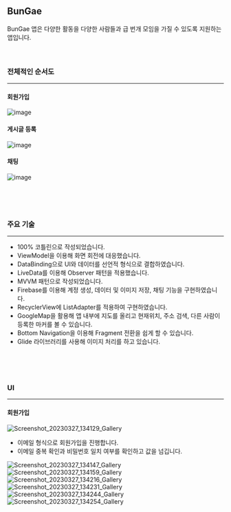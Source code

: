 ## BunGae

BunGae 앱은 다양한 활동을 다양한 사람들과 급 번개 모임을 가질 수 있도록 지원하는 앱입니다.
<br>
<br>
<br>

### 전체적인 순서도
----------
<!-- ![1](https://user-images.githubusercontent.com/72846127/225082721-b15b8f99-69de-463e-8500-31ac636ed7d5.png)
<br>
![2](https://user-images.githubusercontent.com/72846127/225082730-fa7a640c-8d8d-4948-8061-27961a37ae8f.png)
<br>
![3](https://user-images.githubusercontent.com/72846127/225082736-99b86667-19a7-4a9c-a783-93cb2868cfba.png)
<br>
![4](https://user-images.githubusercontent.com/72846127/225082738-99e614b6-0e21-493b-8e9c-2453109a55de.png)
<br>
![5](https://user-images.githubusercontent.com/72846127/225082740-fc5497a3-4529-4e2e-9bf4-5589aeebe13b.png)
<br>  -->
#### 회원가입
![image](https://user-images.githubusercontent.com/72846127/229263000-0e919a7c-70dc-433e-a6b3-ba03a7f9d501.png)
<br>
#### 게시글 등록
![image](https://user-images.githubusercontent.com/72846127/229263005-a2c80a1b-d5c4-4f08-ac7b-285608241162.png)
<br>
#### 채팅
![image](https://user-images.githubusercontent.com/72846127/229262984-b5ddc00c-bf0d-4448-8d27-333e43600f9d.png)
<br>



<br>
<br>
<br>

### 주요 기술
---------
- 100% 코틀린으로 작성되었습니다.
- ViewModel을 이용해 화면 회전에 대응했습니다.
- DataBinding으로 UI와 데이터를 선언적 형식으로 결합하였습니다.
- LiveData를 이용해 Observer 패턴을 적용했습니다.
- MVVM 패턴으로 작성되었습니다.
- Firebase를 이용해 계정 생성, 데이터 및 이미지 저장, 채팅 기능을 구현하였습니다.
- RecyclerView에 ListAdapter를 적용하여 구현하였습니다.
- GoogleMap을 활용해 앱 내부에 지도를 올리고 현재위치, 주소 검색, 다른 사람이 등록한 마커를 볼 수 있습니다.
- Bottom Navigation을 이용해 Fragment 전환을 쉽게 할 수 있습니다.
- Glide 라이브러리를 사용해 이미지 처리를 하고 있습니다.
<br>
<br>
<br>

### UI
--------
#### 회원가입
![Screenshot_20230327_134129_Gallery](https://user-images.githubusercontent.com/72846127/229263145-0738e35a-f49c-4cce-ab47-d92d39a0c912.jpg) 
- 이메일 형식으로 회원가입을 진행합니다.
- 이메일 중복 확인과 비밀번호 일치 여부를 확인하고 값을 넘깁니다.

![Screenshot_20230327_134147_Gallery](https://user-images.githubusercontent.com/72846127/229263150-449534c5-ee4f-4b86-8e87-1fe82b87155e.jpg) 
![Screenshot_20230327_134159_Gallery](https://user-images.githubusercontent.com/72846127/229263151-0616279f-b7c6-40c1-95db-76e76693b8d2.jpg) 
![Screenshot_20230327_134216_Gallery](https://user-images.githubusercontent.com/72846127/229263155-f5bc3d87-1470-44fc-b8bc-1155459d566d.jpg) 
![Screenshot_20230327_134231_Gallery](https://user-images.githubusercontent.com/72846127/229263162-11ecbea4-3aaa-4631-b263-3c8522176618.jpg) 
![Screenshot_20230327_134244_Gallery](https://user-images.githubusercontent.com/72846127/229263173-b4e57247-8ee7-4353-9f72-15dc6c20dde4.jpg) 
![Screenshot_20230327_134254_Gallery](https://user-images.githubusercontent.com/72846127/229263215-0c622036-b968-4c55-ae7e-f34a9aa6eee7.jpg)





